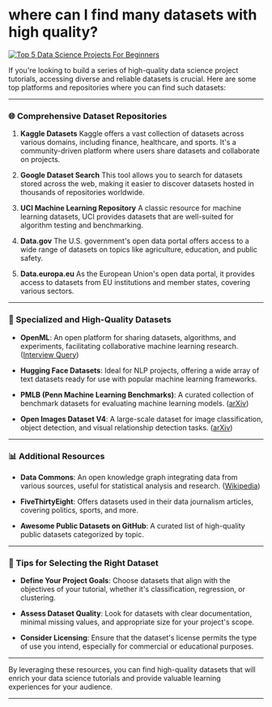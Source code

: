 # where can I find many datasets with high quality?


[![Top 5 Data Science Projects For Beginners](https://tse1.mm.bing.net/th?id=OIP.aX0Lo4AmGe0oMFivQIoaOwHaGo\&pid=Api)](https://www.digitalvidya.com/blog/top-5-data-science-projects-for-beginners/)

If you're looking to build a series of high-quality data science project tutorials, accessing diverse and reliable datasets is crucial. Here are some top platforms and repositories where you can find such datasets:

---

### 🌐 Comprehensive Dataset Repositories

1. **Kaggle Datasets**
   Kaggle offers a vast collection of datasets across various domains, including finance, healthcare, and sports. It's a community-driven platform where users share datasets and collaborate on projects.&#x20;

2. **Google Dataset Search**
   This tool allows you to search for datasets stored across the web, making it easier to discover datasets hosted in thousands of repositories worldwide.&#x20;

3. **UCI Machine Learning Repository**
   A classic resource for machine learning datasets, UCI provides datasets that are well-suited for algorithm testing and benchmarking.

4. **Data.gov**
   The U.S. government's open data portal offers access to a wide range of datasets on topics like agriculture, education, and public safety.

5. **Data.europa.eu**
   As the European Union's open data portal, it provides access to datasets from EU institutions and member states, covering various sectors.&#x20;

---

### 🧠 Specialized and High-Quality Datasets

* **OpenML**: An open platform for sharing datasets, algorithms, and experiments, facilitating collaborative machine learning research.([Interview Query][1])

* **Hugging Face Datasets**: Ideal for NLP projects, offering a wide array of text datasets ready for use with popular machine learning frameworks.

* **PMLB (Penn Machine Learning Benchmarks)**: A curated collection of benchmark datasets for evaluating machine learning models. ([arXiv][2])

* **Open Images Dataset V4**: A large-scale dataset for image classification, object detection, and visual relationship detection tasks. ([arXiv][3])

---

### 📊 Additional Resources

* **Data Commons**: An open knowledge graph integrating data from various sources, useful for statistical analysis and research. ([Wikipedia][4])

* **FiveThirtyEight**: Offers datasets used in their data journalism articles, covering politics, sports, and more.

* **Awesome Public Datasets on GitHub**: A curated list of high-quality public datasets categorized by topic.

---

### 🎯 Tips for Selecting the Right Dataset

* **Define Your Project Goals**: Choose datasets that align with the objectives of your tutorial, whether it's classification, regression, or clustering.

* **Assess Dataset Quality**: Look for datasets with clear documentation, minimal missing values, and appropriate size for your project's scope.

* **Consider Licensing**: Ensure that the dataset's license permits the type of use you intend, especially for commercial or educational purposes.

---

By leveraging these resources, you can find high-quality datasets that will enrich your data science tutorials and provide valuable learning experiences for your audience.

---

[1]: https://www.interviewquery.com/p/free-datasets?utm_source=chatgpt.com "101+ Best Free Datasets for Data Science in 2025 [Ultimate Guide]"
[2]: https://arxiv.org/abs/2012.00058?utm_source=chatgpt.com "PMLB v1.0: An open source dataset collection for benchmarking machine learning methods"
[3]: https://arxiv.org/abs/1811.00982?utm_source=chatgpt.com "The Open Images Dataset V4: Unified image classification, object detection, and visual relationship detection at scale"
[4]: https://en.wikipedia.org/wiki/Data_Commons?utm_source=chatgpt.com "Data Commons"
